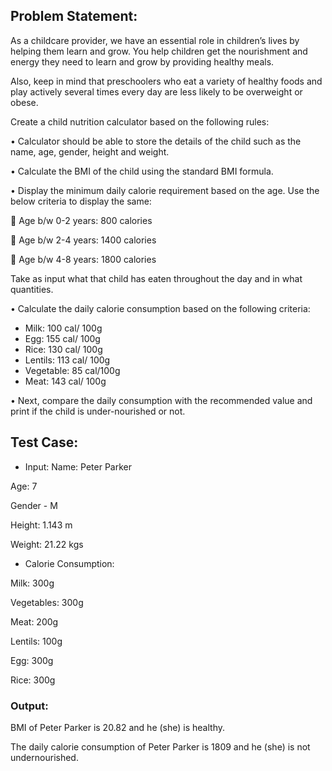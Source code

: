 ## Problem Statement:
As a childcare provider, we have an essential role in
children’s lives by helping them learn and grow. You
help children get the nourishment and energy they
need to learn and grow by providing healthy meals.

Also, keep in mind that preschoolers who eat a variety
of healthy foods and play actively several times every
day are less likely to be overweight or obese.

Create a child nutrition calculator based on the
following rules:

• Calculator should be able to store the details of
the child such as the name, age, gender, height
and weight.

• Calculate the BMI of the child using the standard
BMI formula.

• Display the minimum daily calorie requirement
based on the age. Use the below criteria to display
the same:

🌟 Age b/w 0-2 years: 800 calories

🌟 Age b/w 2-4 years: 1400 calories

🌟 Age b/w 4-8 years: 1800 calories

Take as input what that child has eaten
throughout the day and in what quantities.

• Calculate the daily calorie consumption based on
the following criteria:

- Milk: 100 cal/ 100g 
- Egg: 155 cal/ 100g 
- Rice: 130 cal/ 100g 
- Lentils: 113 cal/ 100g 
- Vegetable: 85 cal/100g 
- Meat: 143 cal/ 100g

• Next, compare the daily consumption with the
recommended value and print if the child is under-nourished or not.

## Test Case:
- Input:
Name: Peter Parker

Age: 7

Gender - M

Height: 1.143 m

Weight: 21.22 kgs

- Calorie Consumption: 

Milk: 300g

Vegetables: 300g

Meat: 200g

Lentils: 100g

Egg: 300g

Rice: 300g
### Output:
BMI of Peter Parker is 20.82 and he (she) is
healthy.

The daily calorie consumption of Peter Parker
is 1809 and he (she) is not undernourished.
